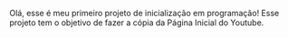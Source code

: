 Olá, esse é meu primeiro projeto de inicialização em programação!
Esse projeto tem o objetivo de fazer a cópia da Página Inicial do Youtube.
